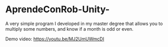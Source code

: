 # AprendeConRob-Unity-
A very simple program I developed in my master degree that allows you to multiply some numbers, and know if a month is odd or even.

Demo video: https://youtu.be/MJ2UmUWmcDI
